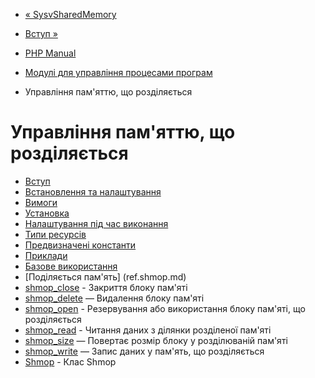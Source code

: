 - [« SysvSharedMemory](class.sysvsharedmemory.md)
- [Вступ »](intro.shmop.md)

- [PHP Manual](index.md)
- [Модулі для управління процесами
програм](refs.fileprocess.process.md)
- Управління пам'яттю, що розділяється

# Управління пам'яттю, що розділяється

- [Вступ](intro.shmop.md)
- [Встановлення та налаштування](shmop.setup.md)
- [Вимоги](shmop.requirements.md)
- [Установка](shmop.installation.md)
- [Налаштування під час виконання](shmop.configuration.md)
- [Типи ресурсів](shmop.resources.md)
- [Предвизначені константи](shmop.constants.md)
- [Приклади](shmop.examples.md)
- [Базове використання](shmop.examples-basic.md)
- [Поділяється пам'ять] (ref.shmop.md)
- [shmop_close](function.shmop-close.md) - Закриття блоку
пам'яті
- [shmop_delete](function.shmop-delete.md) — Видалення блоку
пам'яті
- [shmop_open](function.shmop-open.md) - Резервування або
використання блоку пам'яті, що розділяється
- [shmop_read](function.shmop-read.md) - Читання даних з
ділянки розділеної пам'яті
- [shmop_size](function.shmop-size.md) — Повертає розмір блоку
у розділюваній пам'яті
- [shmop_write](function.shmop-write.md) — Запис даних у
пам'ять, що розділяється
- [Shmop](class.shmop.md) - Клас Shmop

